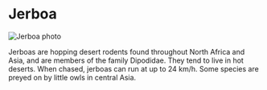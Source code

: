 
# Jerboa

![Jerboa photo](https://static.independent.co.uk/s3fs-public/thumbnails/image/2007/12/09/22/jerboa.jpeg?quality=75&width=1000&crop=3%3A2%2Csmart&auto=webp)

Jerboas are hopping desert rodents found throughout North Africa and Asia, and are members of the family Dipodidae. They tend to live in hot deserts. When chased, jerboas can run at up to 24 km/h. Some species are preyed on by little owls in central Asia.

